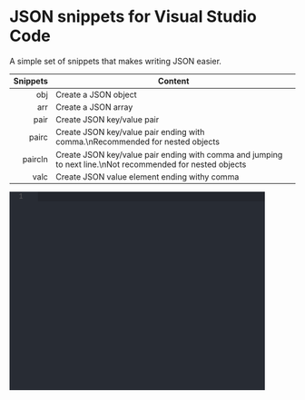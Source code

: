 # JSON snippets for Visual Studio Code
A simple set of snippets that makes writing JSON easier.

| Snippets | Content |
| -------: | --------|
| obj | Create a JSON object |
| arr | Create a JSON array |
| pair | Create JSON key/value pair |
| pairc | Create JSON key/value pair ending with comma.\nRecommended for nested objects |
| paircln | Create JSON key/value pair ending with comma and jumping to next line.\nNot recommended for nested objects |
| valc | Create JSON value element ending withy comma |

![JSON snippet example](images/json-snippet-demo.gif)
